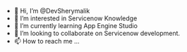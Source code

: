 - 👋 Hi, I’m @DevSherymalik
- 👀 I’m interested in Servicenow Knowledge
- 🌱 I’m currently learning App Engine Studio
- 💞️ I’m looking to collaborate on Servicenow development.
- 📫 How to reach me ...

<!---
DevSherymalik/DevSherymalik is a ✨ special ✨ repository because its `README.md` (this file) appears on your GitHub profile.
You can click the Preview link to take a look at your changes.
--->
